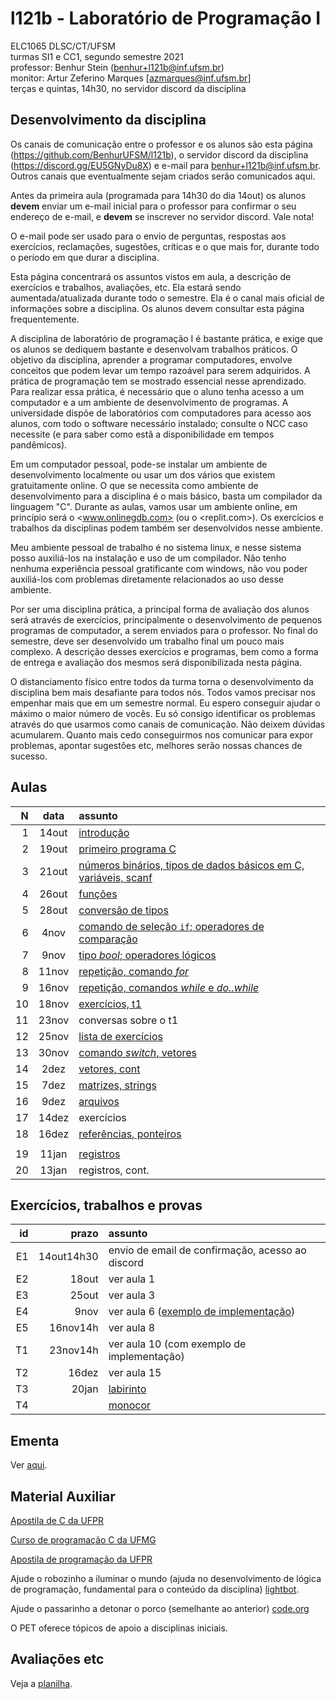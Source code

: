 # l121b - Laboratório de Programação I
ELC1065 DLSC/CT/UFSM\
turmas SI1 e CC1, segundo semestre 2021\
professor: Benhur Stein ([benhur+l121b@inf.ufsm.br](mailto:benhur%2bl121b@inf.ufsm.br))\
monitor: Artur Zeferino Marques [azmarques@inf.ufsm.br]\
terças e quintas, 14h30, no servidor discord da disciplina


## Desenvolvimento da disciplina

Os canais de comunicação entre o professor e os alunos são esta página (<https://github.com/BenhurUFSM/l121b>), o servidor discord da disciplina (<https://discord.gg/EU5GNyDu8X>) e e-mail para [benhur+l121b@inf.ufsm.br](mailto:benhur%2bl121b@inf.ufsm.br).
Outros canais que eventualmente sejam criados serão comunicados aqui.

Antes da primeira aula (programada para 14h30 do dia 14out) os alunos **devem** enviar um e-mail inicial para o professor para confirmar o seu endereço de e-mail, e **devem** se inscrever no servidor discord. Vale nota!

O e-mail pode ser usado para o envio de perguntas, respostas aos exercícios, reclamações, sugestões, críticas e o que mais for, durante todo o período em que durar a disciplina.

Esta página concentrará os assuntos vistos em aula, a descrição de exercícios e trabalhos, avaliações, etc. Ela estará sendo aumentada/atualizada durante todo o semestre. Ela é o canal mais oficial de informações sobre a disciplina. Os alunos devem consultar esta página frequentemente.

A disciplina de laboratório de programação I é bastante prática, e exige que os alunos se dediquem bastante e desenvolvam trabalhos práticos.
O objetivo da disciplina, aprender a programar computadores, envolve conceitos que podem levar um tempo razoável para serem adquiridos.
A prática de programação tem se mostrado essencial nesse aprendizado.
Para realizar essa prática, é necessário que o aluno tenha acesso a um computador e a um ambiente de desenvolvimento de programas.
A universidade dispõe de laboratórios com computadores para acesso aos alunos, com todo o software necessário instalado; consulte o NCC caso necessite (e para saber como estã a disponibilidade em tempos pandêmicos).

Em um computador pessoal, pode-se instalar um ambiente de desenvolvimento localmente ou usar um dos vários que existem gratuitamente online.
O que se necessita como ambiente de desenvolvimento para a disciplina é o mais básico, basta um compilador da linguagem "C".
Durante as aulas, vamos usar um ambiente online, em princípio será o <www.onlinegdb.com> (ou o <replit.com>). Os exercícios e trabalhos da disciplinas podem também ser desenvolvidos nesse ambiente.

Meu ambiente pessoal de trabalho é no sistema linux, e nesse sistema posso auxiliá-los na instalação e uso de um compilador. Não tenho nenhuma experiência pessoal gratificante com windows, não vou poder auxiliá-los com problemas diretamente relacionados ao uso desse ambiente.

Por ser uma disciplina prática, a principal forma de avaliação dos alunos será através de exercícios, principalmente o desenvolvimento de pequenos programas de computador, a serem enviados para o professor. No final do semestre, deve ser desenvolvido um trabalho final um pouco mais complexo.
A descrição desses exercícios e programas, bem como a forma de entrega e avaliação dos mesmos será disponibilizada nesta página.

O distanciamento físico entre todos da turma torna o desenvolvimento da disciplina bem mais desafiante para todos nós.
Todos vamos precisar nos empenhar mais que em um semestre normal.
Eu espero conseguir ajudar o máximo o maior número de vocês.
Eu só consigo identificar os problemas através do que usarmos como canais de comunicação.
Não deixem dúvidas acumularem.
Quanto mais cedo conseguirmos nos comunicar para expor problemas, apontar sugestões etc, melhores serão nossas chances de sucesso.

##  Aulas 

|    N |   data | assunto
| ---: | :----: | :--------
|    1 |  14out | [introdução](https://github.com/BenhurUFSM/l121b/blob/main/Assuntos/01.md)
|    2 |  19out | [primeiro programa C](https://github.com/BenhurUFSM/l121b/blob/main/Assuntos/02.md)
|    3 |  21out | [números binários, tipos de dados básicos em C, variáveis, scanf](https://github.com/BenhurUFSM/l121b/blob/main/Assuntos/03.md)
|    4 |  26out | [funções](https://github.com/BenhurUFSM/l121b/blob/main/Assuntos/04.md)
|    5 |  28out | [conversão de tipos](https://github.com/BenhurUFSM/l121b/blob/main/Assuntos/05.md)
|    6 |   4nov | [comando de seleção `if`; operadores de comparação](https://github.com/BenhurUFSM/l121b/blob/main/Assuntos/06.md)
|    7 |   9nov | [tipo *bool*; operadores lógicos](https://github.com/BenhurUFSM/l121b/blob/main/Assuntos/07.md)
|    8 |  11nov | [repetição, comando *for*](https://github.com/BenhurUFSM/l121b/blob/main/Assuntos/08.md)
|    9 |  16nov | [repetição, comandos *while* e *do..while*](https://github.com/BenhurUFSM/l121b/blob/main/Assuntos/09.md)
|   10 |  18nov | [exercícios, t1](https://github.com/BenhurUFSM/l121b/blob/main/Assuntos/10.md)
|   11 |  23nov | conversas sobre o t1
|   12 |  25nov | [lista de exercícios](https://github.com/BenhurUFSM/l121b/blob/main/Assuntos/12.md)
|   13 |  30nov | [comando *switch*, vetores](https://github.com/BenhurUFSM/l121b/blob/main/Assuntos/13.md)
|   14 |   2dez | [vetores, cont](https://github.com/BenhurUFSM/l121b/blob/main/Assuntos/14.md)
|   15 |   7dez | [matrizes, strings](https://github.com/BenhurUFSM/l121b/blob/main/Assuntos/15.md)
|   16 |   9dez | [arquivos](https://github.com/BenhurUFSM/l121b/blob/main/Assuntos/16.md)
|   17 |  14dez | exercícios
|   18 |  16dez | [referências, ponteiros](https://github.com/BenhurUFSM/l121b/blob/main/Assuntos/18.md)
|      |        |
|   19 |  11jan | [registros](https://github.com/BenhurUFSM/l121b/blob/main/Assuntos/19.md)
|   20 |  13jan | registros, cont.
<!--
|    2 |  20mai | [primeiro programa C](https://github.com/BenhurUFSM/l121a/blob/main/Assuntos/02.p1.c.md)
|    3 |  25mai | [variáveis, entrada de dados](https://github.com/BenhurUFSM/l121a/blob/main/Assuntos/03.md)
|    4 |  27mai | [tipos de dados em ponto flutuante](https://github.com/BenhurUFSM/l121a/blob/main/Assuntos/04.md)
|    5 |   1jun | [funções](https://github.com/BenhurUFSM/l121a/blob/main/Assuntos/05.md)
|    6 |   8jun | [seleção `if`, operadores de comparação](https://github.com/BenhurUFSM/l121a/blob/main/Assuntos/06.md)
|    7 |  10jun | [operadores lógicos, seleção múltipla com `if`s aninhados](https://github.com/BenhurUFSM/l121a/blob/main/Assuntos/07.md)
|    8 |  15jun | [comando de repetição `for`](https://github.com/BenhurUFSM/l121a/blob/main/Assuntos/08.md)
|    9 |  17jun | [comandos de repetição `while` e `do .. while`](https://github.com/BenhurUFSM/l121a/blob/main/Assuntos/09.md)
|   10 |  24jun | [comando de seleção `switch`; vetores](https://github.com/BenhurUFSM/l121a/blob/main/Assuntos/10.md)
|   11 |  29jun | [vetores, cont](https://github.com/BenhurUFSM/l121a/blob/main/Assuntos/11.md)
|   12 |   1jul | [strings](https://github.com/BenhurUFSM/l121a/blob/main/Assuntos/12.md)
|   13 |   6jul | [exercícios de string; sscanf, sprintf](https://github.com/BenhurUFSM/l121a/blob/main/Assuntos/13.md)
|   14 |   8jul | [passagem de parâmetros por referência](https://github.com/BenhurUFSM/l121a/blob/main/Assuntos/14.md)
|   15 |  13jul | [arquivos](https://github.com/BenhurUFSM/l121a/blob/main/Assuntos/15.md)
|   16 |  15jul | [exercícios](https://github.com/BenhurUFSM/l121a/blob/main/Assuntos/16.md)
|   17 |  20jul | [registros](https://github.com/BenhurUFSM/l121a/blob/main/Assuntos/17.md)
|   18 |  22jul | [exercícios](https://github.com/BenhurUFSM/l121a/blob/main/Assuntos/18.md)
|   19 |  27jul | [exercícios](https://github.com/BenhurUFSM/l121a/blob/main/Assuntos/18.md)
|   20 |  29jul | [alocação dinâmica de memória](https://github.com/BenhurUFSM/l121a/blob/main/Assuntos/20.md)

  , organização de computadores (CPU (UC+ULA), Mem, E/S), "tudo é número!"
  [2]   3nov   programa básico em C, *printf*, expressões numéricas
  [3]   5nov   números binários, tipos de dados básicos em C, variáveis, *scanf*
  [4]  10nov   funções
  [5]  12nov   exercícios
  [6]  17nov   correção dos exercícios; operadores de comparação; comando de seleção *if*
  [7]  19nov   correção dos exercícios; *if*s aninhados para seleção múltipla
  [8]  24nov   operadores lógicos; comando de repetição *while*
  [9]  26nov   comandos *break* e *continue* em laços; operadores de atribuição
 [10]  1dez    comandos *for* e *do .. while*
 [11]  3dez    comando *switch*; vetores
       8dez    feriado
 [12]  10dez   matrizes
 [13]  15dez   arquivos
  14   17dez   ?
 [15]  5jan    passagem de argumentos por referência (ponteiros)
 [16]  7jan    funções recursivas
 [17]  12jan   implementação trabalho 3
 [18]  14jan   registros (struct)
 [19]  19jan   exemplo comentado de registros (struct)
 [20]  21jan   alocação dinâmica de memória


-->

## Exercícios, trabalhos e provas

|    id |      prazo | assunto
| ----: | ---------: | :-----------
|    E1 | 14out14h30 | envio de email de confirmação, acesso ao discord
|    E2 | 18out      | ver aula 1
|    E3 | 25out      | ver aula 3
|    E4 | 9nov       | ver aula 6 ([exemplo de implementação](https://github.com/BenhurUFSM/l121b/blob/main/Complementos/e4.c))
|    E5 | 16nov14h   | ver aula 8
|    T1 | 23nov14h   | ver aula 10 (com exemplo de implementação)
|    T2 | 16dez      | ver aula 15
|    T3 | 20jan      | [labirinto](https://github.com/BenhurUFSM/l121b/blob/main/Assuntos/t3.md)
|    T4 |            | [monocor](https://github.com/BenhurUFSM/l121b/blob/main/Assuntos/t4.md)

<!--
|    e2 | 27mai14h30 | ver aula 3
|    e3 | 8jun14h  | ver aula 5
|    t1 | 15jun14h | ver aula 6
|    t2 | 10jul    | ver aula 11 ([exemplo](https://github.com/BenhurUFSM/l121a/blob/main/Complementos/t2.c))
|    t3 | ~~3ago~~ 5ago | ver aula 16 (foi adicionada a parte 2)
|    t4 | ASD | [threes](https://github.com/BenhurUFSM/l121a/blob/main/Assuntos/t4.md)
| exame | 9set | Prova online; veja [esquenta](https://github.com/BenhurUFSM/l121a/blob/main/Assuntos/ex.md)
-->

## Ementa

Ver [aqui](https://www.ufsm.br/ementario/disciplinas/elc1065/).

## Material Auxiliar

[Apostila de C da UFPR](http://www.inf.ufpr.br/cursos/ci067/Docs/NotasAula.pdf)

[Curso de programação C da UFMG](http://www2.dcc.ufmg.br/disciplinas/pc/source/introducao_c_renatocm_deeufmg.pdf)

[Apostila de programação da UFPR](http://www.inf.ufpr.br/cursos/ci055/apostila.pdf)

Ajude o robozinho a iluminar o mundo (ajuda no desenvolvimento de lógica de programação, fundamental para o conteúdo da disciplina) [lightbot](http://lightbot.com).

Ajude o passarinho a detonar o porco (semelhante ao anterior) [code.org](http://studio.code.org/hoc/1)

O PET oferece tópicos de apoio a disciplinas iniciais.

## Avaliações etc

Veja a [planilha](https://docs.google.com/spreadsheets/d/1-SgO56hzFQxO4gkc4D3xHmZL5XLBkYXJpWwtPgEOTOg/edit?usp=sharing).
